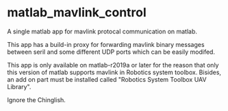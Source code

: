 # matlab_mavlink_control
A single matlab app for mavlink protocal communication on matlab.

This app has a build-in proxy for forwarding mavlink binary messages between seril and some different UDP ports which can be easily modifed.

This app is only available on matlab-r2019a or later for the reason that only this version of matlab supports mavlink in Robotics system toolbox. Bisides, an add on part must be installed called "Robotics System Toolbox UAV Library".  

Ignore the Chinglish. 
